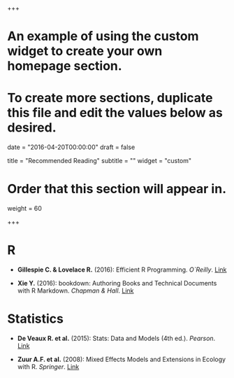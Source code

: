 +++
# An example of using the custom widget to create your own homepage section.
# To create more sections, duplicate this file and edit the values below as desired.

date = "2016-04-20T00:00:00"
draft = false

title = "Recommended Reading"
subtitle = ""
widget = "custom"

# Order that this section will appear in.
weight = 60


+++

# R

- **Gillespie C. & Lovelace R.** (2016): Efficient R Programming. *O`Reilly*. [Link](https://csgillespie.github.io/efficientR/)

- **Xie Y.** (2016): bookdown: Authoring Books and Technical Documents with R Markdown. *Chapman & Hall*. [Link](https://bookdown.org/yihui/bookdown/)

# Statistics

- **De Veaux R. et al.** (2015): Stats: Data and Models (4th ed.). *Pearson*. [Link](http://www.pearson.com.au/products/D-G-Deveaux-Velleman/Stats-Data-and-Models-Global-Edition/9781292101637?R=9781292101637)

- **Zuur A.F. et al.** (2008): Mixed Effects Models and Extensions in Ecology with R. *Springer*. [Link](http://www.springer.com/de/book/9780387874579)
